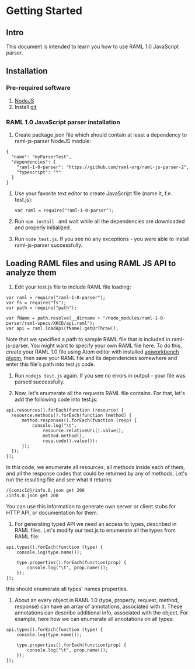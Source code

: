 # Getting Started

## Intro

This document is intended to learn you how to use RAML 1.0 JavaScript parser.

## Installation

###	Pre-required software

1.	[NodeJS](https://nodejs.org/en/download/)
1.	Install [git](https://git-scm.com/downloads)

###	RAML 1.0 JavaScript parser installation
1. Create package.json file which should contain at least a dependency to raml-js-parser NodeJS module:
  ```
  {
    "name": "myParserTest",
    "dependencies": {
      "raml-1-0-parser": "https://github.com/raml-org/raml-js-parser-2",
      "typescript": "*"
    }
  }
  ```
1.	Use your favorite text editor to create JavaScript file (name it, f.e. test.js):

	```
	var raml = require("raml-1-0-parser");
	```

1. Run ```npm install ``` and wait while all the dependencies are downloaded
and properly initialized.

1. Run ```node test.js```. If you see no any exceptions - you were able to install raml-js-parser successfully.

## Loading RAML files and using RAML JS API to analyze them

1. Edit your test.js file to include RAML file loading:
  ```
  var raml = require("raml-1-0-parser");
  var fs = require("fs");
  var path = require("path");

  var fName = path.resolve(__dirname + "/node_modules/raml-1-0-parser/raml-specs/XKCD/api.raml");
  var api = raml.loadApi(fName).getOrThrow();
  ```
  Note that we specified a path to sample RAML file that is included in raml-js-parser. You might want to specify your own RAML file here. To do this, create your RAML 1.0 file using Atom editor with installed [apiworkbench plugin](http://apiworkbench.com/docs/), then save your RAML file and its dependencies somewhere and enter this file's path into test.js code.

1. Run ```nodejs test.js``` again. If you see no errors in output - your file was parsed successfully.

1. Now, let's enumerate all the requests RAML file contains. For that, let's add the following code into test.js:

  ```
  api.resources().forEach(function (resource) {
  	resource.methods().forEach(function (method) {
  		method.responses().forEach(function (resp) {
  			console.log("\t",
  				resource.relativeUri().value(),
  				method.method(),
  				resp.code().value());
  		});
  	});
  });
  ```
  In this code, we enumerate all resources, all methods inside each of them, and all the response codes that could be returned by any of methods. Let's run the resulting file and see what it returns:
  ```
  /{comicId}/info.0.json get 200
  /info.0.json get 200
  ```
  You can use this information to generate own server or client stubs for HTTP API, or documentation for them.

1. For generating typed API we need an access to types, described in RAML files. Let's modify our test.js to enumerate all the types from RAML file:
```
api.types().forEach(function (type) {
	console.log(type.name());

	type.properties().forEach(function(prop) {
		console.log("\t", prop.name());
	});
});
```

this should enumerate all types' names properties.

1. About an every object in RAML 1.0 (type, property, request, method, response) can have an array of annotations, associated with it. These annotations can describe additional info, associated with the object. For example, here how we can enumerate all annotations on all types:

```
api.types().forEach(function (type) {
	console.log(type.name());

	type.properties().forEach(function(prop) {
		console.log("\t", prop.name());
	});
});
```
